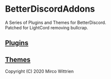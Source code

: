 # BetterDiscordAddons

A Series of Plugins and Themes for BetterDiscord.<br>
Patched for LightCord removing bullcrap.
## [Plugins](https://github.com/MVDW-Java/BetterDiscordAddons/tree/master/Plugins/)
## [Themes](https://github.com/MVDW-Java/BetterDiscordAddons/tree/master/Themes/)

Copyright (C) 2020 Mirco Wittrien
